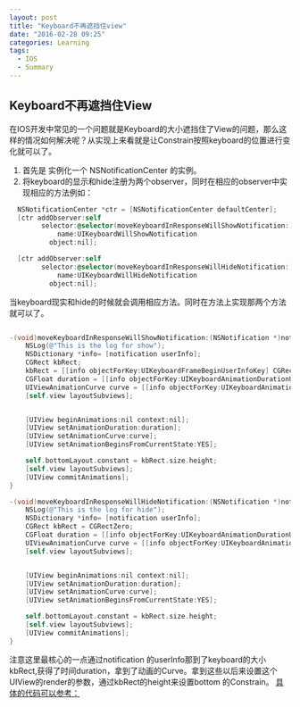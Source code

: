 ```yaml
---
layout: post
title: "Keyboard不再遮挡住view"
date: "2016-02-28 09:25"
categories: Learning
tags:
  - IOS
  - Summary
---
```

## Keyboard不再遮挡住View
在IOS开发中常见的一个问题就是Keyboard的大小遮挡住了View的问题，那么这样的情况如何解决呢？从实现上来看就是让Constrain按照keyboard的位置进行变化就可以了。
1. 首先是 实例化一个 NSNotificationCenter 的实例。
2. 将keyboard的显示和hide注册为两个observer，同时在相应的observer中实现相应的方法例如：

```objectivec
  NSNotificationCenter *ctr = [NSNotificationCenter defaultCenter];
  [ctr addObserver:self
        selector:@selector(moveKeyboardInResponseWillShowNotification:)
            name:UIKeyboardWillShowNotification
          object:nil];

  [ctr addObserver:self
        selector:@selector(moveKeyboardInResponseWillHideNotification:)
            name:UIKeyboardWillHideNotification
          object:nil];
```
当keyboard现实和hide的时候就会调用相应方法。同时在方法上实现那两个方法就可以了。

```objectivec

-(void)moveKeyboardInResponseWillShowNotification:(NSNotification *)notification{
    NSLog(@"This is the log for show");
    NSDictionary *info= [notification userInfo];
    CGRect kbRect;
    kbRect = [[info objectForKey:UIKeyboardFrameBeginUserInfoKey] CGRectValue];
    CGFloat duration = [[info objectForKey:UIKeyboardAnimationDurationUserInfoKey] floatValue];
    UIViewAnimationCurve curve = [[info objectForKey:UIKeyboardAnimationCurveUserInfoKey] integerValue];
    [self.view layoutSubviews];


    [UIView beginAnimations:nil context:nil];
    [UIView setAnimationDuration:duration];
    [UIView setAnimationCurve:curve];
    [UIView setAnimationBeginsFromCurrentState:YES];

    self.bottomLayout.constant = kbRect.size.height;
    [self.view layoutSubviews];
    [UIView commitAnimations];
}

-(void)moveKeyboardInResponseWillHideNotification:(NSNotification *)notification{
    NSLog(@"This is the log for hide");
    NSDictionary *info= [notification userInfo];
    CGRect kbRect = CGRectZero;
    CGFloat duration = [[info objectForKey:UIKeyboardAnimationDurationUserInfoKey] floatValue];
    UIViewAnimationCurve curve = [[info objectForKey:UIKeyboardAnimationCurveUserInfoKey] integerValue];
    [self.view layoutSubviews];


    [UIView beginAnimations:nil context:nil];
    [UIView setAnimationDuration:duration];
    [UIView setAnimationCurve:curve];
    [UIView setAnimationBeginsFromCurrentState:YES];

    self.bottomLayout.constant = kbRect.size.height;
    [self.view layoutSubviews];
    [UIView commitAnimations];
}

```
注意这里最核心的一点通过notification 的userInfo那到了keyboard的大小kbRect,获得了时间duration，拿到了动画的Curve。拿到这些以后来设置这个UIView的render的参数，通过kbRect的height来设置bottom
的Constrain。
[具体的代码可以参考：][a0e0838d]

  [a0e0838d]: https://github.com/aaronisme/iostricks/tree/master/KeyboardDemo "keyboardDemo"
